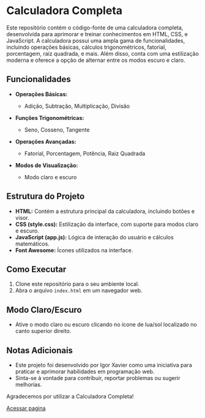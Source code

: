 # Calculadora Completa

Este repositório contém o código-fonte de uma calculadora completa, desenvolvida para aprimorar e treinar conhecimentos em HTML, CSS, e JavaScript. A calculadora possui uma ampla gama de funcionalidades, incluindo operações básicas, cálculos trigonométricos, fatorial, porcentagem, raiz quadrada, e mais. Além disso, conta com uma estilização moderna e oferece a opção de alternar entre os modos escuro e claro.

## Funcionalidades

- **Operações Básicas:**
  - Adição, Subtração, Multiplicação, Divisão

- **Funções Trigonométricas:**
  - Seno, Cosseno, Tangente

- **Operações Avançadas:**
  - Fatorial, Porcentagem, Potência, Raiz Quadrada

- **Modos de Visualização:**
  - Modo claro e escuro

## Estrutura do Projeto

- **HTML:** Contém a estrutura principal da calculadora, incluindo botões e visor.
- **CSS (style.css):** Estilização da interface, com suporte para modos claro e escuro.
- **JavaScript (app.js):** Lógica de interação do usuário e cálculos matemáticos.
- **Font Awesome:** Ícones utilizados na interface.

## Como Executar

1. Clone este repositório para o seu ambiente local.
2. Abra o arquivo `index.html` em um navegador web.

## Modo Claro/Escuro

- Ative o modo claro ou escuro clicando no ícone de lua/sol localizado no canto superior direito.

## Notas Adicionais

- Este projeto foi desenvolvido por Igor Xavier como uma iniciativa para praticar e aprimorar habilidades em programação web.
- Sinta-se à vontade para contribuir, reportar problemas ou sugerir melhorias.

Agradecemos por utilizar a Calculadora Completa!


[Acessar pagina](https://igorxrs.github.io/Calculadora-Web-APP/)


